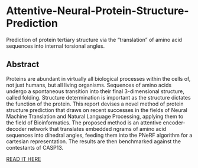 # Attentive-Neural-Protein-Structure-Prediction
Prediction of protein tertiary structure via the “translation” of amino acid sequences into internal torsional angles.

## Abstract

Proteins are abundant in virtually all biological processes within the cells of, not just humans, but all living organisms. Sequences of amino acids undergo a spontaneous transition into their final 3-dimensional structure, called folding. Structure determination is important as the structure dictates the function of the protein. This report devises a novel method of protein structure prediction that draws on recent successes in the fields of Neural Machine Translation and Natural Language Processing, applying them to the field of Bioinformatics. The proposed method is an attentive encoder-decoder network that translates embedded ngrams of amino acid sequences into dihedral angles, feeding them into the PNeRF algorithm for a cartesian representation. The results are then benchmarked against the contestants of CASP13.

[READ IT HERE](https://github.com/jackmarsh/Attentive-Neural-Protein-Structure-Prediction/blob/master/ECM3401%20(2).pdf)
